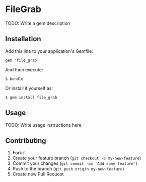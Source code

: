 # FileGrab

TODO: Write a gem description

## Installation

Add this line to your application's Gemfile:

    gem 'file_grab'

And then execute:

    $ bundle

Or install it yourself as:

    $ gem install file_grab

## Usage

TODO: Write usage instructions here

## Contributing

1. Fork it
2. Create your feature branch (`git checkout -b my-new-feature`)
3. Commit your changes (`git commit -am 'Add some feature'`)
4. Push to the branch (`git push origin my-new-feature`)
5. Create new Pull Request
